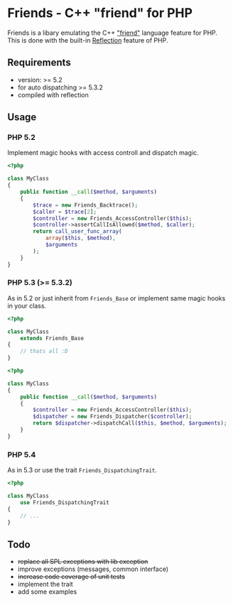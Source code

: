 # Friends - C++ "friend" for PHP
Friends is a libary emulating the C++
["friend"](http://www.parashift.com/c++-faq-lite/friends.html) language feature
for PHP. This is done with the built-in
[Reflection](http://php.net/manual/en/book.reflection.php) feature of PHP.

## Requirements
* version: >= 5.2
* for auto dispatching >= 5.3.2
* compiled with reflection

## Usage

### PHP 5.2
Implement magic hooks with access controll and dispatch magic.

```php
<?php

class MyClass
{
    public function __call($method, $arguments)
    {
        $trace = new Friends_Backtrace();
        $caller = $trace[2];
        $controller = new Friends_AccessController($this);
        $controller->assertCallIsAllowed($method, $caller);
        return call_user_func_array(
            array($this, $method),
            $arguments
        );
    }
}
```

### PHP 5.3 (>= 5.3.2)
As in 5.2 or just inherit from `Friends_Base` or implement same magic hooks in
your class.

```php
<?php

class MyClass
    extends Friends_Base
{
    // thats all :D
}
```

```php
<?php

class MyClass
{
    public function __call($method, $arguments)
    {
        $controller = new Friends_AccessController($this);
        $dispatcher = new Friends_Dispatcher($controller);
        return $dispatcher->dispatchCall($this, $method, $arguments);
    }
}
```

### PHP 5.4
As in 5.3 or use the trait `Friends_DispatchingTrait`.

```php
<?php

class MyClass
    use Friends_DispatchingTrait
{
    // ...
}
```

## Todo
* ~~replace all SPL exceptions with lib exception~~
* improve exceptions (messages, common interface)
* ~~increase code coverage of unit tests~~
* implement the trait
* add some examples
